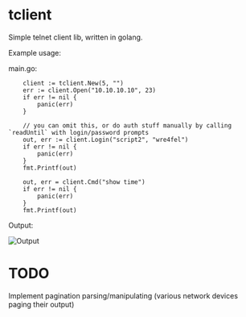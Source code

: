 # tclient

Simple telnet client lib, written in golang.

Example usage:

main.go:
```
	client := tclient.New(5, "")
	err := client.Open("10.10.10.10", 23)
	if err != nil {
		panic(err)
	}

	// you can omit this, or do auth stuff manually by calling `readUntil` with login/password prompts
	out, err := client.Login("script2", "wre4fel")
	if err != nil {
		panic(err)
	}
	fmt.Printf(out)

	out, err = client.Cmd("show time")
	if err != nil {
		panic(err)
	}
	fmt.Printf(out)
```

Output: 

![Output](https://i.imgur.com/2M91MEN.png)




# TODO

Implement pagination parsing/manipulating (various network devices paging their output)
